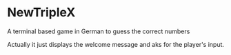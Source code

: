 # NewTripleX
A terminal based game in German to guess the correct numbers

Actually it just displays the welcome message and aks for the player's input.

